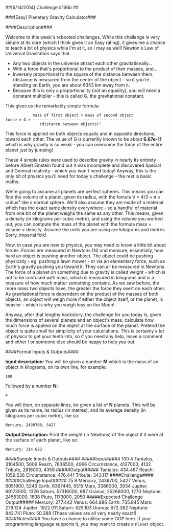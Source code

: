 ##[6/14/2014] Challenge #166b ##

###[Easy] Planetary Gravity Calculator###

####Description####

Welcome to this week's rebooted challenges. While this challenge is very simple at its core (which I think gives it an Easy rating), it gives me a chance to teach a bit of physics while I'm at it, so I may as well!
Newton's Law of Universal Gravitation says that:

 * Any two objects in the universe attract each other gravitationally...
 * With a force that's proportional to the product of their masses, and...
 * Inversely proportional to the square of the distance between them. (distance is measured from the center of the object - so if you're standing on Earth, you are about 6353 km away from it.
* Because this is only a proportionality (not an equality), you will need a constant multiplier - this is called G, the gravitational constant.

This gives us the remarkably simple formula:

                mass of first object × mass of second object
    force = G × --------------------------------------------
                   (distance between objects)²

This force is applied on both objects equally and in opposite directions, toward each other. The value of G is currently known to be about **6.67e-11** which is why gravity is so weak - you can overcome the force of the entire planet just by jumping!

These 4 simple rules were used to describe gravity in nearly its entirety before Albert Einstein found out it was incomplete and discovered Special and General relativity - which you won't need today! Anyway, this is the only bit of physics you'll need for today's challenge - the rest is basic maths.

We're going to assume all planets are perfect spheres. This means you can find the volume of a planet, given its radius, with the fomula V = 4/3 × π × radius³ like a normal sphere. We'll also assume they are made of a material which has the exact same density everywhere - so a handful of material from one bit of the planet weighs the same as any other. This means, given a density (in kilograms per cubic metre), and using the volume you worked out, you can compute the mass of the planet with the formula mass = volume × density. Assume the units you are using are kilograms and metres. Sorry, imperial folk!

Now, in case you are new to physics, you may need to know a little bit about forces. Forces are measured in Newtons (N) and measure, essentially, how hard an object is pushing another object. The object could be pushing physically - eg. pushing a lawn mower - or via an elementary force, such as Earth's gravity pushing you toward it. They can all be measured in Newtons. The force of a planet on something due to gravity is called weight - which is not to be confused with mass, which is measured in kilograms and is a measure of how much matter something contains. As we saw before, the more mass two objects have, the greater the force they exert on each other. As gravitational force is dependent on the product of the masses of both objects, an object will weigh more if either the object itself, or the planet, is heavier - which is why you weigh less on the Moon!

Anyway, after that lengthy backstory, the challenge for you today is, given the dimensions of several planets and an object's mass, calculate how much force is applied on the object at the surface of the planet. Pretend the object is quite small for simplicity of your caluclations.
This is certainly a lot of physics to get your teeth into, so if you need any help, leave a comment and either I or someone else should be happy to help you out.

####Formal Inputs & Outputs####

**Input description:**
You will be given a number **M** which is the mass of an object in kilograms, on its own line, for example: 

	100
Followed by a number **N**:

    4
You will then, on separate lines, be given a list of **N** planets. This will be given as its name, its radius (in metres), and its average density (in kilograms per cubic metre), like so:

	Mercury, 2439700, 5427
	
**Output Description:**
Print the weight (in Newtons) of the object if it were at the surface of each planet, like so:

	Mercury: 314.623
####Sample Inputs & Outputs####
#####Input#####
	100
	4
	Tantalus, 3104500, 5009
	Reach, 7636500, 4966
	Circumstance, 4127000, 4132
	Tribute, 2818000, 4358
#####Output#####
	Tantalus: 434.467
	Reach: 1059.536
	Circumstance: 476.441
	Tribute: 343.117
####Challenge####
#####Challenge Input#####
	75
	9
	Mercury, 2439700, 5427
	Venus, 6051900, 5243
	Earth, 6367445, 5515
	Mars, 3386000, 3934
	Jupiter, 69173000, 1326
	Saturn, 57316000, 687
	Uranus, 25266000, 1270
	Neptune, 24553000, 1638
	Pluto, 1173000, 2050
#####Expected Challenge Output#####
	Mercury: 277.442
	Venus: 664.886
	Earth: 735.845
	Mars: 279.124
	Jupiter: 1922.011
	Saturn: 825.103
	Uranus: 672.382
	Neptune: 842.741
	Pluto: 50.388
(These values are all very nearly exact!)
####Notes####
You have a chance to utilise some OOP here. If your programming language supports it, you may want to create a `Planet` object.